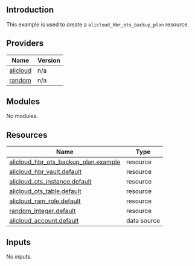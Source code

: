 <!-- BEGIN_TF_DOCS -->
## Introduction

This example is used to create a `alicloud_hbr_ots_backup_plan` resource.

## Providers

| Name | Version |
|------|---------|
| <a name="provider_alicloud"></a> [alicloud](#provider\_alicloud) | n/a |
| <a name="provider_random"></a> [random](#provider\_random) | n/a |

## Modules

No modules.

## Resources

| Name | Type |
|------|------|
| [alicloud_hbr_ots_backup_plan.example](https://registry.terraform.io/providers/aliyun/alicloud/latest/docs/resources/hbr_ots_backup_plan) | resource |
| [alicloud_hbr_vault.default](https://registry.terraform.io/providers/aliyun/alicloud/latest/docs/resources/hbr_vault) | resource |
| [alicloud_ots_instance.default](https://registry.terraform.io/providers/aliyun/alicloud/latest/docs/resources/ots_instance) | resource |
| [alicloud_ots_table.default](https://registry.terraform.io/providers/aliyun/alicloud/latest/docs/resources/ots_table) | resource |
| [alicloud_ram_role.default](https://registry.terraform.io/providers/aliyun/alicloud/latest/docs/resources/ram_role) | resource |
| [random_integer.default](https://registry.terraform.io/providers/hashicorp/random/latest/docs/resources/integer) | resource |
| [alicloud_account.default](https://registry.terraform.io/providers/aliyun/alicloud/latest/docs/data-sources/account) | data source |

## Inputs

No inputs.
<!-- END_TF_DOCS -->    
